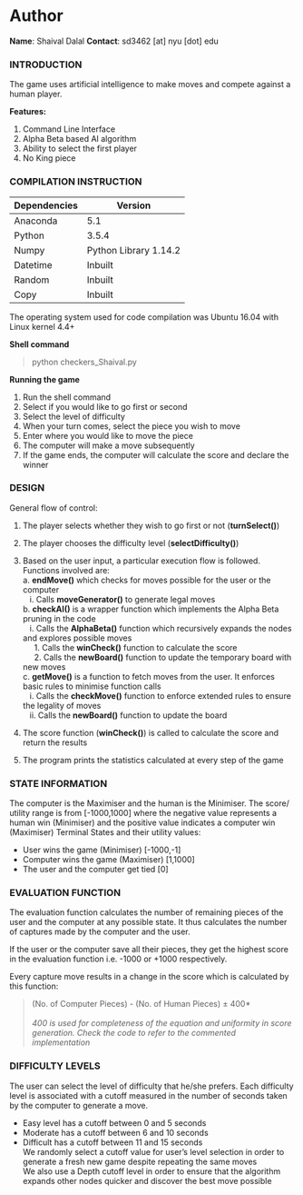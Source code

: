 # Author
**Name**: Shaival Dalal
**Contact**: sd3462 [at] nyu [dot] edu


### INTRODUCTION
The game uses artificial intelligence to make moves and compete against a human
player.

__Features:__
  1. Command Line Interface
  2. Alpha Beta based AI algorithm
  3. Ability to select the first player
  4. No King piece
  
  
### COMPILATION INSTRUCTION

|  Dependencies 	|  Version 	|
|---	|---	|
|  Anaconda 	|  5.1 	|
|  Python 	|   3.5.4	|
|  Numpy 	|   Python Library 1.14.2	|
|  Datetime 	|  Inbuilt 	|
|  Random 	|  Inbuilt 	|
|  Copy  |  Inbuilt  |

The operating system used for code compilation was Ubuntu 16.04 with Linux kernel
4.4+

**Shell command**
> python checkers_Shaival.py

**Running the game**
1. Run the shell command
2. Select if you would like to go first or second
3. Select the level of difficulty
4. When your turn comes, select the piece you wish to move
5. Enter where you would like to move the piece
6. The computer will make a move subsequently
7. If the game ends, the computer will calculate the score and declare the winner

### DESIGN
General flow of control:
1. The player selects whether they wish to go first or not (**turnSelect()**)
2. The player chooses the difficulty level (**selectDifficulty()**)
3. Based on the user input, a particular execution flow is followed. Functions involved are:<br>
  a. **endMove()** which checks for moves possible for the user or the computer<br>
      &nbsp;&nbsp;&nbsp;i. Calls **moveGenerator()** to generate legal moves <br>
  b. **checkAI()** is a wrapper function which implements the Alpha Beta pruning in the code<br>
        &nbsp;&nbsp;&nbsp;i. Calls the **AlphaBeta()** function which recursively expands the nodes and explores possible moves<br>
          &nbsp;&nbsp;&nbsp;&nbsp;&nbsp;1. Calls the **winCheck()** function to calculate the score <br>
          &nbsp;&nbsp;&nbsp;&nbsp;&nbsp;2. Calls the **newBoard()** function to update the temporary board with new moves<br>
   c. **getMove()** is a function to fetch moves from the user. It enforces basic rules to minimise function calls<br>
      &nbsp;&nbsp;&nbsp;i. Calls the **checkMove()** function to enforce extended rules to ensure the legality of moves<br>
      &nbsp;&nbsp;&nbsp;ii. Calls the **newBoard()** function to update the board<br>

4. The score function (**winCheck()**) is called to calculate the score and return the results
5. The program prints the statistics calculated at every step of the game


### STATE INFORMATION
The computer is the Maximiser and the human is the Minimiser.
The score/ utility range is from [-1000,1000] where the negative value represents a human win (Minimiser) and the positive value indicates a computer win (Maximiser)
Terminal States and their utility values:
  - User wins the game (Minimiser) [-1000,-1]
  - Computer wins the game (Maximiser) [1,1000]
  - The user and the computer get tied [0]


### EVALUATION FUNCTION
The evaluation function calculates the number of remaining pieces of the user and the computer at any possible state. It thus calculates the number of captures made by the computer and the user.<br>

If the user or the computer save all their pieces, they get the highest score in the
evaluation function i.e. -1000 or +1000 respectively.<br>

Every capture move results in a change in the score which is calculated by this function:
> (No. of Computer Pieces) - (No. of Human Pieces) ± 400*
<br><br>_400 is used for completeness of the equation and uniformity in score generation. Check the
code to refer to the commented implementation_


### DIFFICULTY LEVELS
The user can select the level of difficulty that he/she prefers. Each difficulty level is associated with a cutoff measured in the number of seconds taken by the computer to generate a move.
  - Easy level has a cutoff between 0 and 5 seconds
  - Moderate has a cutoff between 6 and 10 seconds
  - Difficult has a cutoff between 11 and 15 seconds
<br>We randomly select a cutoff value for user’s level selection in order to generate a fresh new game despite repeating the same moves
<br>We also use a Depth cutoff level in order to ensure that the algorithm expands other nodes quicker and discover the best move possible

